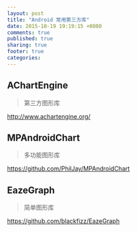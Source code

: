 ```yaml
---
layout: post
title: "Android 常用第三方库"
date: 2015-10-19 19:19:15 +0800
comments: true
published: true
sharing: true
footer: true
categories: 
---
```


## AChartEngine

> 第三方图形库

http://www.achartengine.org/

## MPAndroidChart

> 多功能图形库

https://github.com/PhilJay/MPAndroidChart

## EazeGraph

> 简单图形库

https://github.com/blackfizz/EazeGraph

